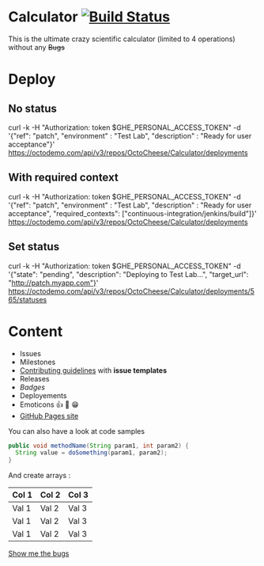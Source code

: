 # Calculator [![Build Status](https://travis.octodemo.com/OctoCheese/Calculator.svg?token=4JfJ19izssZfCpxkrhWU&branch=master)](https://travis.octodemo.com/OctoCheese/Calculator)
This is the ultimate crazy scientific calculator (limited to 4 operations) without any ~~Bugs~~


# Deploy
## No status
curl -k -H "Authorization: token $GHE_PERSONAL_ACCESS_TOKEN" -d '{"ref": "patch", "environment" : "Test Lab", "description" : "Ready for user acceptance"}' https://octodemo.com/api/v3/repos/OctoCheese/Calculator/deployments

## With required context
curl -k -H "Authorization: token $GHE_PERSONAL_ACCESS_TOKEN" -d '{"ref": "patch", "environment" : "Test Lab", "description" : "Ready for user acceptance", "required_contexts": ["continuous-integration/jenkins/build"]}' https://octodemo.com/api/v3/repos/OctoCheese/Calculator/deployments

## Set status
curl -k -H "Authorization: token $GHE_PERSONAL_ACCESS_TOKEN" -d '{"state": "pending", "description": "Deploying to Test Lab...", "target_url": "http://patch.myapp.com"}' https://octodemo.com/api/v3/repos/OctoCheese/Calculator/deployments/565/statuses


# Content
- Issues 
- Milestones 
- [Contributing guidelines](https://octodemo.com/OctoCheese/Calculator/blob/master/CONTRIBUTING.md) with **issue templates**
- Releases
- *Badges*
- Deployements
- Emoticons :+1: :tada: :grin:
- [GitHub Pages site]( https://octodemo.com/pages/OctoCheese/Calculator)

You can also have a look at code samples
```java
public void methodName(String param1, int param2) {
  String value = doSomething(param1, param2);
}
````

And create arrays : 

|Col 1|Col 2|Col 3|
|-----|-----|-----|
|Val 1|Val 2|Val 3|
|Val 1|Val 2|Val 3|
|Val 1|Val 2|Val 3|
  
  
[Show me the bugs](https://octodemo.com/OctoCheese/Calculator/issues?q=is%3Aopen+is%3Aissue+label%3A%22bug+-+severity+1%22)
